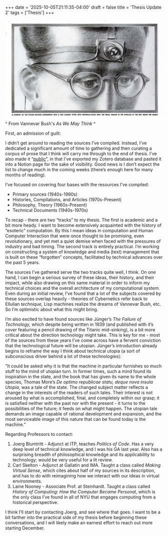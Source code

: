 +++
date = '2025-10-05T21:11:35-04:00'
draft = false
title = 'Thesis Update 2'
tags = ['Thesis']
+++

![Image](img.png)
^ From Vannevar Bush's *As We May Think* ^

First, an admission of guilt:

I didn’t get around to reading the sources I’ve compiled. Instead, I’ve dedicated a significant amount of time to gathering and then curating a corpus of prose that I think will carry me through to the end of thesis. I’ve also made it “[public](https://www.notion.so/283a65fcdedf80beb4f0cad5e9944369?pvs=21)”, in that I’ve exported my Zotero database and pasted it into a Notion page for the sake of visibility. Good news is I don’t expect the list to change much in the coming weeks (there’s enough here for many months of reading).

I’ve focused on covering four bases with the resources I’ve compiled:

- Primary sources (1940s-1990s)
- Histories, Compilations, and Articles (1970s-Present)
- Philosophy, Theory (1960s-Present)
- Technical Documents (1940s-1970s)

To recap - there are two “tracks” to my thesis. The first is academic and a bit more heady. I want to become extensively acquainted with the history of “esoteric” computation. By this I mean ideas in computation and Human Computer Interaction that were once thought to be promising, even revolutionary, and yet met a quiet demise when faced with the pressures of industry and bad timing. The second track is entirely practical. I’m working on constructing a system of knowledge and media (text) management that is built on these “forgotten” concepts, facilitated by technical advances over the past 5 years.

The sources I’ve gathered serve the two tracks quite well, I think. On one hand, I can begin a serious survey of these ideas, their history, and their impact, while also drawing on this same material in order to inform my technical choices and the overall architecture of my computational system. Even during an initial review, I’ve found that a lot of the subjects covered by these sources overlap heavily - theories of Cybernetics refer back to Ellulian *technique,* Lisp machines realize the dreams of Vannevar Bush, etc. So I’m optimistic about what this might bring.

I’m also excited to have found sources like Jünger’s *The Failure of Technology,* which despite being written in 1939 (and published with it’s cover featuring a pencil drawing of the Titanic mid-sinking), is a bit more critical about the direction technology might take. This is key for me - most of the sources from these years I’ve come across have a fervent conviction that the technological future will be utopian. Jünger’s introduction already begins to reframe the way I think about technical utopia (a sort of subconscious driver behind a lot of these technologies):

”It could be asked why it is that the machine in particular furnishes so much stuff to the mind of utopian turn. In former times, such a mind found its inspiration in the state, and the book that has given its name to the whole species, Thomas More’s *De optimo republicae statu, deque nova insula Utopia,* was a tale of the state. The changed subject matter reflects a change in the interests of the readers of such tales. Their interest is not aroused by what is accomplished, final, and completely within our grasp; it is satisfied neither with the past nor with the present - it turns to the possibilities of the future; it feeds on what might happen. The utopian tale demands an image capable of rational development and expansion, and the most serviceable image of this nature that can be found today is the machine.”

Regarding Professors to contact:

1. Joerg Blumtritt - Adjunct at ITP, teaches *Politics of Code*. Has a very deep level of technical knowledge, and I was his GA last year. Also has a surprising breadth of philosophical knowledge and its applicability to technology; would be very useful for a lit review.
2. Carl Skelton - Adjunct at Gallatin and IMA. Taught a class called *Making Virtual Sense*, which cites about half of my sources in its description, and has to do with reimagining how we interact with our ideas in virtual environments.
3. Laine Nooney - Associate Prof. at Steinhardt. Taught a class called *History of Computing: How the Computer Became Personal*, which is the only class I’ve found in all of NYU that engages computing from a historical perspective.

I think I’ll start by contacting Joerg, and see where that goes. I want to be a bit farther into the practical side of my thesis before beginning these conversations, and I will likely make an earnest effort to reach out more starting December.